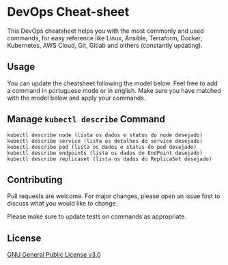 # DevOps Cheat-sheet
This DevOps cheatsheet helps you with the most commonly and used commands, for easy reference like Linux, Ansible, Terraform, Docker, Kubernetes, AWS Cloud, Git, Gitlab and olthers (constantly updating).

## Usage
You can update the cheatsheet following the model below. Feel free to add a command in portuguese mode or in english. Make sure you have matched with the model below and apply your commands.

## Manage `kubectl describe` Command
```
kubectl describe node (lista os dados e status do node desejado)
kubectl describe service (lista os detalhes do service desejado)
kubectl describe pod (lista os dados e status do pod desejado)
kubectl describe endpoints (lista os dados do EndPoint desejado)
kubectl describe replicaset (lista os dados do ReplicaSet desejado)
```

## Contributing
Pull requests are welcome. For major changes, please open an issue first to discuss what you would like to change.

Please make sure to update tests on commands as appropriate.

## License
[GNU General Public License v3.0](https://github.com/amaurybsouza/devops-cheatsheet/blob/main/LICENSE)
